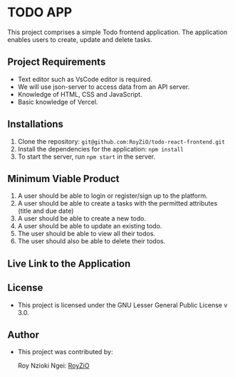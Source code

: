 # TODO APP
This project comprises a simple  Todo frontend application. The application enables users to create, update and delete tasks. 

## Project Requirements

+ Text editor such as VsCode editor is required.
+ We will use json-server to access data from an API server.
+ Knowledge of HTML, CSS and JavaScript.
+ Basic knowledge of Vercel.

## Installations

1. Clone the repository: `git@github.com:RoyZiO/todo-react-frontend.git`
2. Install the dependencies for the application: `npm install`
3. To start the server, run `npm start` in the server. 

## Minimum Viable Product

1. A user should be able to login or register/sign up to the platform.
2. A user should be able to create a tasks with the permitted attributes (title and due date)
3. A user should be able to create a new todo.
4. A user should be able to update an existing todo.
5. The user should be able to view all their todos.
6. The user should also be able to delete their todos. 

## Live Link to the Application


## License 

+ This project is licensed under the GNU Lesser General Public License v 3.0.


## Author

+ This project was contributed by:

    Roy Nzioki Ngei: [RoyZiO](https://github.com/RoyZiO)
